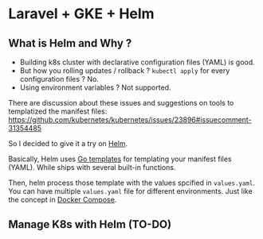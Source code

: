 # Laravel + GKE + Helm

## What is Helm and Why ?

* Building k8s cluster with declarative configuration files (YAML) is good. 
* But how you rolling updates / rollback ? `kubectl apply` for every configuration files ? No.
* Using environment variables ? Not supported.

There are discussion about these issues and suggestions on tools to templatized the manifest files:  
https://github.com/kubernetes/kubernetes/issues/23896#issuecomment-31354485  
  
So I decided to give it a try on [Helm](https://helm.sh/).  
  
Basically, Helm uses [Go templates](https://godoc.org/text/template) for templating
your manifest files (YAML). While ships with several built-in functions.  

Then, helm process those template with the values spcified in `values.yaml`. 
You can have multiple `values.yaml` file for different environments. 
Just like the concept in [Docker Compose](https://docs.docker.com/compose/extends/#compose-documentation).  



## Manage K8s with Helm (TO-DO)

